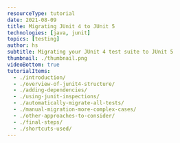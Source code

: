 ```yaml
---
resourceType: tutorial
date: 2021-08-09
title: Migrating JUnit 4 to JUnit 5
technologies: [java, junit]
topics: [testing]
author: hs
subtitle: Migrating your JUnit 4 test suite to JUnit 5
thumbnail: ./thumbnail.png
videoBottom: true
tutorialItems:
  - ./introduction/
  - ./overview-of-junit4-structure/
  - ./adding-dependencies/
  - ./using-junit-inspections/
  - ./automatically-migrate-all-tests/
  - ./manual-migration-more-complex-cases/
  - ./other-approaches-to-consider/
  - ./final-steps/
  - ./shortcuts-used/
---
```



